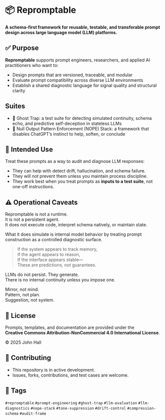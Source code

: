 # 📦 Repromptable

**A schema-first framework for reusable, testable, and transferable prompt design across large language model (LLM) platforms.**

## ✅ Purpose

**Repromptable** supports prompt engineers, researchers, and applied AI practitioners who want to:

- Design prompts that are versioned, traceable, and modular
- Evaluate prompt compatibility across diverse LLM environments
- Establish a shared diagnostic language for signal quality and structural clarity

## Suites

- 👻 Ghost Trap: a test suite for detecting simulated continuity, schema echo, and predictive self-deception in stateless LLMs
- 🧱 Null Output Pattern Enforcement (NOPE) Stack: a framework that disables ChatGPT’s instinct to help, soften, or conclude

## 🧪 Intended Use

Treat these prompts as a way to audit and diagnose LLM responses:

- They can help with detect drift, hallucination, and schema failure.
- They will *not* prevent them unless you maintain process discipline.
- They work best when you treat prompts as **inputs to a test suite**, not one-off instructions.

## ⚠️ Operational Caveats

Repromptable is not a runtime. \
It is not a persistent agent. \
It does not execute code, interpret schema natively, or maintain state.

What it does simulate is internal model behavior by treating prompt construction as a controlled diagnostic surface.

> If the system appears to track memory, \
> If the agent appears to reason, \
> If the interface appears stable— \
> These are predictions, not guarantees.

LLMs do not persist. They generate. \
There is no internal continuity unless you impose one.

Mirror, not mind. \
Pattern, not plan. \
Suggestion, not system.

## 📜 License

Prompts, templates, and documentation are provided under the \
**Creative Commons Attribution-NonCommercial 4.0 International License**.

© 2025 John Hall

## 🔧 Contributing

- This repository is in active development.
- Issues, forks, contributions, and test cases are welcome.

## 🧭 Tags

`#repromptable` `#prompt-engineering` `#ghost-trap` `#llm-evaluation` `#llm-diagnostics` `#nope-stack` `#tone-suppression` `#drift-control` `#compression-schema` `#audit-frame`
